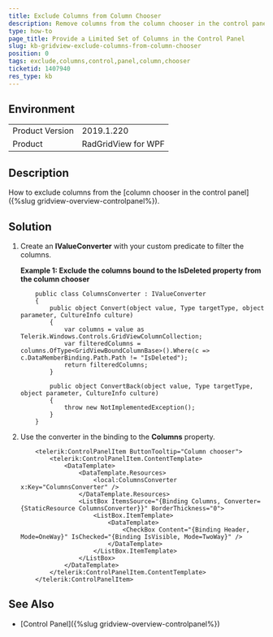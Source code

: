 ```yaml
---
title: Exclude Columns from Column Chooser
description: Remove columns from the column chooser in the control panel.
type: how-to
page_title: Provide a Limited Set of Columns in the Control Panel
slug: kb-gridview-exclude-columns-from-column-chooser
position: 0
tags: exclude,columns,control,panel,column,chooser
ticketid: 1407940
res_type: kb
---
```


## Environment
<table>
	<tr>
		<td>Product Version</td>
		<td>2019.1.220</td>
	</tr>
	<tr>
		<td>Product</td>
		<td>RadGridView for WPF</td>
	</tr>
</table>

## Description

How to exclude columns from the [column chooser in the control panel]({%slug gridview-overview-controlpanel%}).

## Solution

1. Create an **IValueConverter** with your custom predicate to filter the columns.

	__Example 1: Exclude the columns bound to the IsDeleted property from the column chooser__
	```XAML
		public class ColumnsConverter : IValueConverter
		{
			public object Convert(object value, Type targetType, object parameter, CultureInfo culture)
			{
				var columns = value as Telerik.Windows.Controls.GridViewColumnCollection;
				var filteredColumns = columns.OfType<GridViewBoundColumnBase>().Where(c => c.DataMemberBinding.Path.Path != "IsDeleted");
				return filteredColumns;
			}
		
			public object ConvertBack(object value, Type targetType, object parameter, CultureInfo culture)
			{
				throw new NotImplementedException();
			}
		}
	```

2. Use the converter in the binding to the **Columns** property.
	
	
	```XAML
		<telerik:ControlPanelItem ButtonTooltip="Column chooser">
			<telerik:ControlPanelItem.ContentTemplate>
				<DataTemplate>
					<DataTemplate.Resources>
						<local:ColumnsConverter x:Key="ColumnsConverter" />
					</DataTemplate.Resources>
					<ListBox ItemsSource="{Binding Columns, Converter={StaticResource ColumnsConverter}}" BorderThickness="0">
						<ListBox.ItemTemplate>
							<DataTemplate>
								<CheckBox Content="{Binding Header, Mode=OneWay}" IsChecked="{Binding IsVisible, Mode=TwoWay}" />
							</DataTemplate>
						</ListBox.ItemTemplate>
					</ListBox>
				</DataTemplate>
			</telerik:ControlPanelItem.ContentTemplate>
		</telerik:ControlPanelItem>
	```

## See Also  

* [Control Panel]({%slug gridview-overview-controlpanel%})
